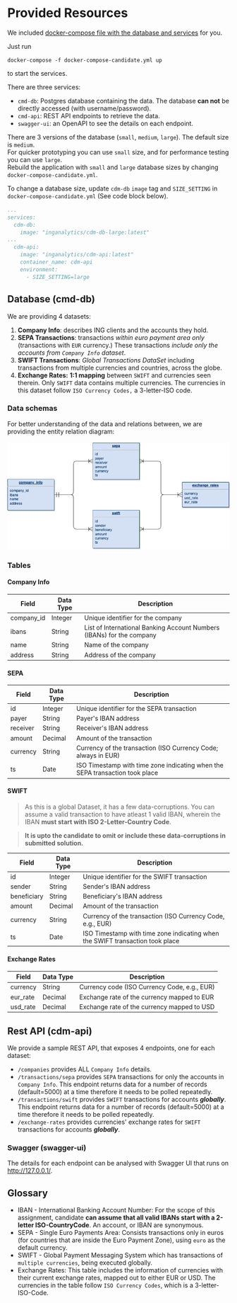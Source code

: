# Provided Resources

We included [docker-compose file with the database and services](./docker-compose-candidate.yml) for you.

Just run

```shell
docker-compose -f docker-compose-candidate.yml up
```

to start the services.

There are three services:

- `cmd-db`: Postgres database containing the data. The database **can not** be directly accessed (with username/password).
- `cmd-api`: REST API endpoints to retrieve the data.
- `swagger-ui`: an OpenAPI to see the details on each endpoint.

There are 3 versions of the database (`small`, `medium`, `large`). The default size is `medium`.  
For quicker prototyping you can use `small` size, and for performance testing you can use `large`.  
Rebuild the application with `small` and `large` database sizes by changing `docker-compose-candidate.yml`.

To change a database size, update `cdm-db` `image` tag and `SIZE_SETTING` in `docker-compose-candidate.yml` 
(See code block below).

```yaml
...
services:
  cdm-db:
    image: "inganalytics/cdm-db-large:latest"
...
  cdm-api:
    image: "inganalytics/cdm-api:latest"
    container_name: cdm-api
    environment:
      - SIZE_SETTING=large
```

## Database (cmd-db)

We are providing 4 datasets:

1. **Company Info**: describes ING clients and the accounts they hold.
2. **SEPA Transactions**: transactions _within euro payment area only_ (transactions with `EUR` currency.)
These transactions _include only the accounts from `Company Info` dataset_.
3. **SWIFT Transactions**: _Global Transactions DataSet_ including transactions from multiple currencies and countries,
across the globe.
4. **Exchange Rates:** **1:1 mapping** between `SWIFT` and currencies seen therein. Only `SWIFT` data contains multiple
currencies. The currencies in this dataset follow `ISO Currency Codes,` a 3-letter-ISO code.

### Data schemas

For better understanding of the data and relations between, we are providing the entity relation diagram:
<br></br>
<img src=ER_diagram.png>

### Tables

#### Company Info

| Field           | Data Type | Description                                                           |
|-----------------|-----------|-----------------------------------------------------------------------|
| company_id      | Integer   | Unique identifier for the company                                     |
| ibans           | String    | List of International Banking Account Numbers (IBANs) for the company |
| name            | String    | Name of the company                                                   |
| address         | String    | Address of the company                                                |

#### SEPA

| Field     | Data Type | Description                                                                  |
|-----------|-----------|------------------------------------------------------------------------------|
| id        | Integer   | Unique identifier for the SEPA transaction                                   |
| payer     | String    | Payer's IBAN address                                                         |
| receiver  | String    | Receiver's IBAN address                                                      |
| amount    | Decimal   | Amount of the transaction                                                    |
| currency  | String    | Currency of the transaction (ISO Currency Code; always in EUR)               |
| ts        | Date      | ISO Timestamp with time zone indicating when the SEPA transaction took place |

#### SWIFT

> As this is a global Dataset, it has a few data-corruptions. You can assume a valid transaction to have atleast 1 valid IBAN, wherein the IBAN **must start with ISO 2-Letter-Country Code**.

> **It is upto the candidate to omit or include these data-corruptions in submitted solution.**


| Field       | Data Type | Description                                                                        |
|-------------|-----------|------------------------------------------------------------------------------------|
| id          | Integer   | Unique identifier for the SWIFT transaction                                        |
| sender      | String    | Sender's IBAN address                                                              |
| beneficiary | String    | Beneficiary's IBAN address                                                         |
| amount      | Decimal   | Amount of the transaction                                                          |
| currency    | String    | Currency of the transaction (ISO Currency Code, e.g., EUR)                         |
| ts          | Date      | ISO Timestamp with time zone indicating when the SWIFT transaction took place      |

#### Exchange Rates

| Field    | Data Type | Description                                                     |
|----------|-----------|-----------------------------------------------------------------|
| currency | String    | Currency code (ISO Currency Code, e.g., EUR)                    |
| eur_rate | Decimal   | Exchange rate of the currency mapped to EUR                     |
| usd_rate | Decimal   | Exchange rate of the currency mapped to USD                     |

## Rest API (cdm-api)

We provide a sample REST API, that exposes 4 endpoints, one for each dataset:

- `/companies` provides ALL `Company Info` details.
- `/transactions/sepa` provides `SEPA` transactions for only the accounts in `Company Info`. This endpoint
returns data for a number of records (default=5000) at a time therefore it needs to be polled repeatedly.
- `/transactions/swift` provides `SWIFT` transactions for accounts _**globally**_. This endpoint returns data for
a number of records (default=5000) at a time therefore it needs to be polled repeatedly.
- `/exchange-rates` provides currencies' exchange rates for `SWIFT` transactions for accounts _**globally**_.

### Swagger (swagger-ui)

The details for each endpoint can be analysed with Swagger UI that runs on <http://127.0.0.1/>.

## Glossary

- IBAN - International Banking Account Number: For the scope of this assignment, candidate **can assume that all valid
IBANs start with a 2-letter ISO-CountryCode**. An account, or IBAN are synonymous.
- SEPA - Single Euro Payments Area: Consists transactions only in euros (for countries that are inside the Euro Payment
Zone), using `euro` as the default currency.
- SWIFT - Global Payment Messaging System which has transactions of `multiple currencies`, being executed globally.
- Exchange Rates: This table includes the information of currencies with their current exchange rates, mapped out to
either EUR or USD. The currencies in the table follow `ISO Currency Codes`, which is a 3-letter-ISO-Code.
